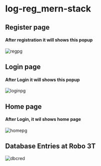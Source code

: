 # log-reg_mern-stack

## Register page

#### After registration it will shows this popup

![regpg](https://user-images.githubusercontent.com/61132306/181499339-07d7f02d-af1a-49ef-baa5-23a574179839.JPG)

## Login page

#### After Login it will shows this popup

![loginpg](https://user-images.githubusercontent.com/61132306/181499360-254ec1ac-c98a-4c3e-86ec-6fc680764502.JPG)

## Home page

#### After Login, it wil shows home page

![homepg](https://user-images.githubusercontent.com/61132306/181499387-434ee2e3-f340-47ba-bba6-55b5bce1a1d5.JPG)

## Database Entries at Robo 3T

![dbcred](https://user-images.githubusercontent.com/61132306/181499435-f1bcc969-2efd-4232-9cc6-e4a5ad20a828.JPG)
